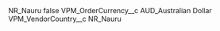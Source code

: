<?xml version="1.0" encoding="UTF-8"?>
<CustomMetadata xmlns="http://soap.sforce.com/2006/04/metadata" xmlns:xsi="http://www.w3.org/2001/XMLSchema-instance" xmlns:xsd="http://www.w3.org/2001/XMLSchema">
    <label>NR_Nauru</label>
    <protected>false</protected>
    <values>
        <field>VPM_OrderCurrency__c</field>
        <value xsi:type="xsd:string">AUD_Australian Dollar</value>
    </values>
    <values>
        <field>VPM_VendorCountry__c</field>
        <value xsi:type="xsd:string">NR_Nauru</value>
    </values>
</CustomMetadata>
